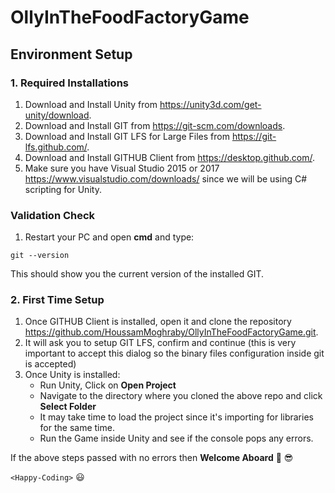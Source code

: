 # OllyInTheFoodFactoryGame

## Environment Setup
### 1. Required Installations 
1. Download and Install Unity from https://unity3d.com/get-unity/download.
2. Download and Install GIT from https://git-scm.com/downloads.
3. Download and Install GIT LFS for Large Files from https://git-lfs.github.com/.
4. Download and Install GITHUB Client from https://desktop.github.com/.
5. Make sure you have Visual Studio 2015 or 2017 https://www.visualstudio.com/downloads/ since we will be using C# scripting for Unity.

### Validation Check
1. Restart your PC and open **cmd** and type:

```
git --version
```
This should show you the current version of the installed GIT.

### 2. First Time Setup
1. Once GITHUB Client is installed, open it and clone the repository https://github.com/HoussamMoghraby/OllyInTheFoodFactoryGame.git.
2. It will ask you to setup GIT LFS, confirm and continue (this is very important to accept this dialog so the binary files configuration inside git is accepted)
3. Once Unity is installed:
    - Run Unity, Click on **Open Project**
    - Navigate to the directory where you cloned the above repo and click **Select Folder**
    - It may take time to load the project since it's importing for libraries for the same time.
    - Run the Game inside Unity and see if the console pops any errors.

If the above steps passed with no errors then **Welcome Aboard** :clap: :sunglasses:

```<Happy-Coding>``` :smiley:
